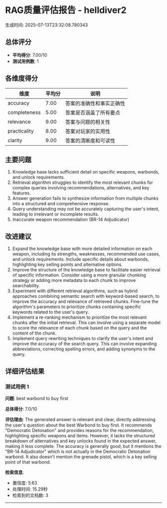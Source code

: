 # RAG质量评估报告 - helldiver2

生成时间: 2025-07-13T23:32:08.780343

## 总体评分

- **平均得分**: 7.00/10
- **测试用例数**: 1

## 各维度得分

| 维度 | 平均分 | 说明 |
|------|--------|------|
| accuracy | 7.00 | 答案的准确性和事实正确性 |
| completeness | 5.00 | 答案是否涵盖了所有要点 |
| relevance | 9.00 | 答案与问题的相关性 |
| practicality | 8.00 | 答案对玩家的实用性 |
| clarity | 9.00 | 答案的清晰度和可读性 |

## 主要问题

1. Knowledge base lacks sufficient detail on specific weapons, warbonds, and unlock requirements.
2. Retrieval algorithm struggles to identify the most relevant chunks for complex queries involving recommendations, alternatives, and key features.
3. Answer generation fails to synthesize information from multiple chunks into a structured and comprehensive response.
4. Query understanding may not be accurately capturing the user's intent, leading to irrelevant or incomplete results.
5. Inaccurate weapon recommendation (BR-14 Adjudicator)

## 改进建议

1. Expand the knowledge base with more detailed information on each weapon, including its strengths, weaknesses, recommended use cases, and unlock requirements. Include specific details about warbonds, highlighting key selling points and alternative options.
2. Improve the structure of the knowledge base to facilitate easier retrieval of specific information. Consider using a more granular chunking strategy or adding more metadata to each chunk to improve searchability.
3. Experiment with different retrieval algorithms, such as hybrid approaches combining semantic search with keyword-based search, to improve the accuracy and relevance of retrieved chunks. Fine-tune the algorithm's parameters to prioritize chunks containing specific keywords related to the user's query.
4. Implement a re-ranking mechanism to prioritize the most relevant chunks after the initial retrieval. This can involve using a separate model to score the relevance of each chunk based on the query and the content of the chunk.
5. Implement query rewriting techniques to clarify the user's intent and improve the accuracy of the search query. This can involve expanding abbreviations, correcting spelling errors, and adding synonyms to the query.

## 详细评估结果


### 测试用例 1

**问题**: best warbond to buy first

**总体得分**: 7.0/10

**评估理由**: The generated answer is relevant and clear, directly addressing the user's question about the best Warbond to buy first. It recommends "Democratic Detonation" and provides reasons for the recommendation, highlighting specific weapons and items. However, it lacks the structured breakdown of alternatives and key unlocks found in the expected answer, making it less complete. The accuracy is generally good, but it mentions the "BR-14 Adjudicator" which is not actually in the Democratic Detonation warbond. It also doesn't mention the grenade pistol, which is a key selling point of that warbond.

**检索信息**:
- 置信度: 5.63
- 处理时间: 15.29秒
- 检索到的文档数: 3

---
